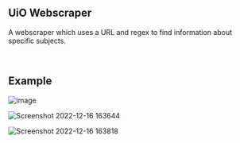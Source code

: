 ## UiO Webscraper
A webscraper which uses a URL and regex to find information about specific subjects.

<br/>

## Example
![image](https://user-images.githubusercontent.com/47322476/208131950-1c92cd3e-ad72-4ac0-8b81-d75eb1a90b56.png)

![Screenshot 2022-12-16 163644](https://user-images.githubusercontent.com/47322476/208133950-0e8de107-cb2c-4933-b2cc-583723e08cd0.png)

![Screenshot 2022-12-16 163818](https://user-images.githubusercontent.com/47322476/208134216-78b41ef0-80e6-4644-8a72-76e1af1a76dd.png)
